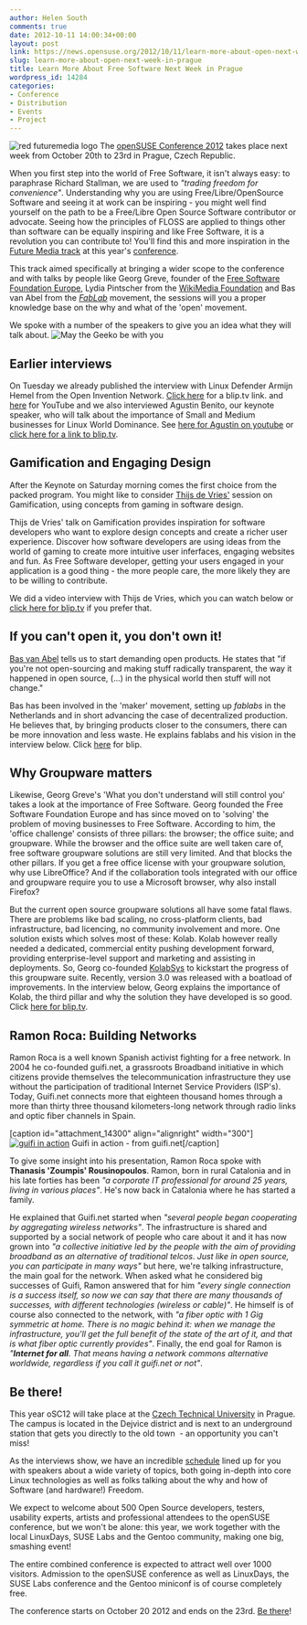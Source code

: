 ```yaml
---
author: Helen South
comments: true
date: 2012-10-11 14:00:34+00:00
layout: post
link: https://news.opensuse.org/2012/10/11/learn-more-about-open-next-week-in-prague/
slug: learn-more-about-open-next-week-in-prague
title: Learn More About Free Software Next Week in Prague
wordpress_id: 14284
categories:
- Conference
- Distribution
- Events
- Project
---
```


![red futuremedia logo](/wp-content/uploads/2012/10/futuremedia_color.png)
The [openSUSE Conference 2012](http://bootstrapping-awesome.org) takes place next week from October 20th to 23rd in Prague, Czech Republic.

When you first step into the world of Free Software, it isn't always easy: to paraphrase Richard Stallman, we are used to _"trading freedom for convenience"_. Understanding why you are using Free/Libre/OpenSource Software and seeing it at work can be inspiring - you might well find yourself on the path to be a Free/Libre Open Source Software contributor or advocate. Seeing how the principles of FLOSS are applied to things other than software can be equally inspiring and like Free Software, it is a revolution you can contribute to! You'll find this and more inspiration in the [Future Media track](http://bootstrapping-awesome.org/futuremedia) at this year's [conference](http://bootstrapping-awesome.org).

This track aimed specifically at bringing a wider scope to the conference and with talks by people like Georg Greve, founder of the [Free Software Foundation Europe](http://fsfe.org), Lydia Pintscher from the [WikiMedia Foundation](http://www.wikimedia.org) and Bas van Abel from the [_FabLab_](http://en.wikipedia.org/wiki/Fab_lab) movement, the sessions will you a proper knowledge base on the why and what of the 'open' movement.

We spoke with a number of the speakers to give you an idea what they will talk about.<!-- more -->
![May the Geeko be with you](/wp-content/uploads/2012/10/Geeko-with-you.png)


## Earlier interviews


On Tuesday we already published the interview with Linux Defender Armijn Hemel from the Open Invention Network. [Click here](http://blip.tv/opensuse/interview-with-linux-defender-armijn-hemel-from-oin-6389518) for a blip.tv link. and [here](http://www.youtube.com/watch?v=EW2PLhvKDfg) for YouTube and we also interviewed Agustin Benito, our keynote speaker, who will talk about the importance of Small and Medium businesses for Linux World Dominance. See [here for Agustin on youtube](http://www.youtube.com/watch?v=8_oi2B6KBp8) or [click here for a link to blip.tv](http://blip.tv/opensuse/interview-with-keynote-speaker-agustin-benito-from-suse-linux-6389522).


## Gamification and Engaging Design


After the Keynote on Saturday morning comes the first choice from the packed program. You might like to consider [Thijs de Vries'](http://creativeseeds.nl/) session on Gamification, using concepts from gaming in software design.

Thijs de Vries' talk on Gamification provides inspiration for software developers who want to explore design concepts and create a richer user experience. Discover how software developers are using ideas from the world of gaming to create more intuitive user inferfaces, engaging websites and fun. As Free Software developer, getting your users engaged in your application is a good thing - the more people care, the more likely they are to be willing to contribute.

We did a video interview with Thijs de Vries, which you can watch below or [click here for blip.tv](http://blip.tv/opensuse/thijs-de-vries-on-engaging-users-through-gamification-6392133) if you prefer that.



## If you can't open it, you don't own it!


[Bas van Abel](waag.org/nl/persoon/bas) tells us to start demanding open products. He states that "if you're not open-sourcing and making stuff radically transparent, the way it happened in open source, (...) in the physical world then stuff will not change."

Bas has been involved in the 'maker' movement, setting up _fablabs_ in the Netherlands and in short advancing the case of decentralized production. He believes that, by bringing products closer to the consumers, there can be more innovation and less waste. He explains fablabs and his vision in the interview below. Click [here](http://blip.tv/opensuse/bas-van-abel-tells-us-to-start-demanding-open-products-6393501) for blip.



## Why Groupware matters


Likewise, Georg Greve's 'What you don't understand will still control you' takes a look at the importance of Free Software. Georg founded the Free Software Foundation Europe and has since moved on to 'solving' the problem of moving businesses to Free Software. According to him, the 'office challenge' consists of three pillars: the browser; the office suite; and groupware. While the browser and the office suite are well taken care of, free software groupware solutions are still very limited. And that blocks the other pillars. If you get a free office license with your groupware solution, why use LibreOffice? And if the collaboration tools integrated with our office and groupware require you to use a Microsoft browser, why also install Firefox?

But the current open source groupware solutions all have some fatal flaws. There are problems like bad scaling, no cross-platform clients, bad infrastructure, bad licencing, no community involvement and more. One solution exists which solves most of these: Kolab. Kolab however really needed a dedicated, commercial entity pushing development forward, providing enterprise-level support and marketing and assisting in deployments. So, Georg co-founded [KolabSys](http://kolabsys.com/) to kickstart the progress of this groupware suite. Recently, version 3.0 was released with a boatload of improvements. In the interview below, Georg explains the importance of Kolab, the third pillar and why the solution they have developed is so good. Click [here for blip.tv](http://blip.tv/opensuse/georg-greve-on-the-pillars-of-freedom-in-the-business-6394425).



## Ramon Roca: Building Networks


Ramon Roca is a well known Spanish activist fighting for a free network. In 2004 he co-founded guifi.net, a grassroots Broadband initiative in which citizens provide themselves the telecommunication infrastructure they use without the participation of traditional Internet Service Providers (ISP's). Today, Guifi.net connects more that eighteen thousand homes through a more than thirty three thousand kilometers-long network through radio links and optic fiber channels in Spain.

[caption id="attachment_14300" align="alignright" width="300"][![guifi in action](/wp-content/uploads/2012/10/guifi.jpg)](http://guifi.net/en/) Guifi in action - from guifi.net[/caption]

To give some insight into his presentation, Ramon Roca spoke with **Thanasis 'Zoumpis' Rousinopoulos**. Ramon, born in rural Catalonia and in his late forties has been _"a corporate IT professional for around 25 years, living in various places"_. He's now back in Catalonia where he has started a family.

He explained that Guifi.net started when _"several people began cooperating by aggregating wireless networks"_. The infrastructure is shared and supported by a social network of people who care about it and it has now grown into _"a collective initiative led by the people with the aim of providing broadband as an alternative of traditional telcos_. _Just like in open source, you can participate in many ways"_ but here, we're talking infrastructure, the main goal for the network. When asked what he considered big successes of Guifi, Ramon answered that for him _"every single connection is a success itself, so now we can say that there are many thousands of successes, with different technologies (wireless or cable)"_. He himself is of course also connected to the network, with _"a fiber optic with 1 Gig symmetric at home. There is no magic behind it: when we manage the infrastructure, you'll get the full benefit of the state of the art of it, and that is what fiber optic currently provides"_. Finally, the end goal for Ramon is _"**Internet for all**. That means having a network commons alternative worldwide, regardless if you call it guifi.net or not"_.


## Be there!


This year oSC12 will take place at the [Czech Technical University](http://www.cvut.cz/en) in Prague. The campus is located in the Dejvice district and is next to an underground station that gets you directly to the old town  - an opportunity you can't miss!

As the interviews show, we have an incredible [schedule](http://bootstrapping-awesome.org/schedule/) lined up for you with speakers about a wide variety of topics, both going in-depth into core Linux technologies as well as folks talking about the why and how of Software (and hardware!) Freedom.

We expect to welcome about 500 Open Source developers, testers, usability experts, artists and professional attendees to the openSUSE conference, but we won't be alone: this year, we work together with the local LinuxDays, SUSE Labs and the Gentoo community, making one big, smashing event!

The entire combined conference is expected to attract well over 1000 visitors. Admission to the openSUSE conference as well as LinuxDays, the SUSE Labs conference and the Gentoo miniconf is of course completely free.

The conference starts on October 20 2012 and ends on the 23rd. [Be there](http://conference.opensuse.org/Register/)!

